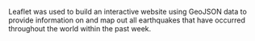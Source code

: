 Leaflet was used to build an interactive website using GeoJSON data to provide information on and map out all earthquakes that have occurred throughout the world within the past week.
